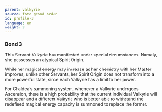 ```yaml
---
parent: valkyrie
source: fate-grand-order
id: profile-3
language: en
weight: 3
---
```


### Bond 3

This Servant Valkyrie has manifested under special circumstances. Namely, she possesses an atypical Spirit Origin.

While her magical energy may increase as her chemistry with her Master improves, unlike other Servants, her Spirit Origin does not transform into a more powerful state, since each Valkyrie has a limit to her power.

For Chaldea’s summoning system, whenever a Valkyrie undergoes Ascension, there is a high probability that the current individual Valkyrie will disappear and a different Valkyrie who is better able to withstand the redefined magical energy capacity is summoned to replace the former.
